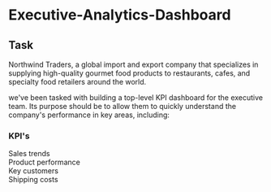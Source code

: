 # Executive-Analytics-Dashboard

## Task
Northwind Traders, a global import and export company that specializes in supplying high-quality gourmet food products to restaurants, cafes, and specialty food retailers around the world.

we've been tasked with building a top-level KPI dashboard for the executive team. Its purpose should be to allow them to quickly understand the company's performance in key areas, including:

### KPI's
Sales trends<br>
Product performance<br>
Key customers<br>
Shipping costs<br>


